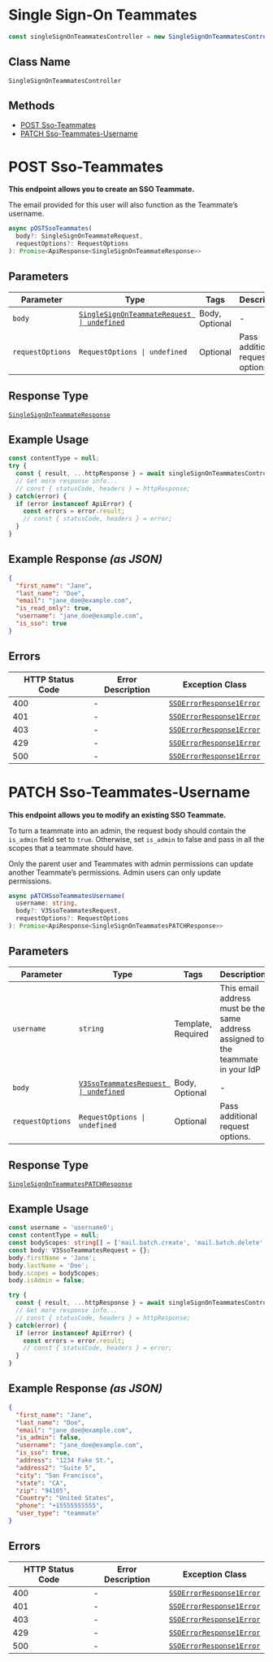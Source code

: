 # Single Sign-On Teammates

```ts
const singleSignOnTeammatesController = new SingleSignOnTeammatesController(client);
```

## Class Name

`SingleSignOnTeammatesController`

## Methods

* [POST Sso-Teammates](../../doc/controllers/single-sign-on-teammates.md#post-sso-teammates)
* [PATCH Sso-Teammates-Username](../../doc/controllers/single-sign-on-teammates.md#patch-sso-teammates-username)


# POST Sso-Teammates

**This endpoint allows you to create an SSO Teammate.**

The email provided for this user will also function as the Teammate’s username.

```ts
async pOSTSsoTeammates(
  body?: SingleSignOnTeammateRequest,
  requestOptions?: RequestOptions
): Promise<ApiResponse<SingleSignOnTeammateResponse>>
```

## Parameters

| Parameter | Type | Tags | Description |
|  --- | --- | --- | --- |
| `body` | [`SingleSignOnTeammateRequest \| undefined`](../../doc/models/single-sign-on-teammate-request.md) | Body, Optional | - |
| `requestOptions` | `RequestOptions \| undefined` | Optional | Pass additional request options. |

## Response Type

[`SingleSignOnTeammateResponse`](../../doc/models/single-sign-on-teammate-response.md)

## Example Usage

```ts
const contentType = null;
try {
  const { result, ...httpResponse } = await singleSignOnTeammatesController.pOSTSsoTeammates();
  // Get more response info...
  // const { statusCode, headers } = httpResponse;
} catch(error) {
  if (error instanceof ApiError) {
    const errors = error.result;
    // const { statusCode, headers } = error;
  }
}
```

## Example Response *(as JSON)*

```json
{
  "first_name": "Jane",
  "last_name": "Doe",
  "email": "jane_doe@example.com",
  "is_read_only": true,
  "username": "jane_doe@example.com",
  "is_sso": true
}
```

## Errors

| HTTP Status Code | Error Description | Exception Class |
|  --- | --- | --- |
| 400 | - | [`SSOErrorResponse1Error`](../../doc/models/sso-error-response-1-error.md) |
| 401 | - | [`SSOErrorResponse1Error`](../../doc/models/sso-error-response-1-error.md) |
| 403 | - | [`SSOErrorResponse1Error`](../../doc/models/sso-error-response-1-error.md) |
| 429 | - | [`SSOErrorResponse1Error`](../../doc/models/sso-error-response-1-error.md) |
| 500 | - | [`SSOErrorResponse1Error`](../../doc/models/sso-error-response-1-error.md) |


# PATCH Sso-Teammates-Username

**This endpoint allows you to modify an existing SSO Teammate.**

To turn a teammate into an admin, the request body should contain the `is_admin` field set to `true`. Otherwise, set `is_admin` to false and pass in all the scopes that a teammate should have.

Only the parent user and Teammates with admin permissions can update another Teammate’s permissions. Admin users can only update permissions.

```ts
async pATCHSsoTeammatesUsername(
  username: string,
  body?: V3SsoTeammatesRequest,
  requestOptions?: RequestOptions
): Promise<ApiResponse<SingleSignOnTeammatesPATCHResponse>>
```

## Parameters

| Parameter | Type | Tags | Description |
|  --- | --- | --- | --- |
| `username` | `string` | Template, Required | This email address must be the same address assigned to the teammate in your IdP |
| `body` | [`V3SsoTeammatesRequest \| undefined`](../../doc/models/v3-sso-teammates-request.md) | Body, Optional | - |
| `requestOptions` | `RequestOptions \| undefined` | Optional | Pass additional request options. |

## Response Type

[`SingleSignOnTeammatesPATCHResponse`](../../doc/models/single-sign-on-teammates-patch-response.md)

## Example Usage

```ts
const username = 'username0';
const contentType = null;
const bodyScopes: string[] = ['mail.batch.create', 'mail.batch.delete', 'mail.batch.read', 'mail.batch.update', 'mail.send'];
const body: V3SsoTeammatesRequest = {};
body.firstName = 'Jane';
body.lastName = 'Doe';
body.scopes = bodyScopes;
body.isAdmin = false;

try {
  const { result, ...httpResponse } = await singleSignOnTeammatesController.pATCHSsoTeammatesUsername(username, body);
  // Get more response info...
  // const { statusCode, headers } = httpResponse;
} catch(error) {
  if (error instanceof ApiError) {
    const errors = error.result;
    // const { statusCode, headers } = error;
  }
}
```

## Example Response *(as JSON)*

```json
{
  "first_name": "Jane",
  "last_name": "Doe",
  "email": "jane_doe@example.com",
  "is_admin": false,
  "username": "jane_doe@example.com",
  "is_sso": true,
  "address": "1234 Fake St.",
  "address2": "Suite 5",
  "city": "San Francisco",
  "state": "CA",
  "zip": "94105",
  "Country": "United States",
  "phone": "+15555555555",
  "user_type": "teammate"
}
```

## Errors

| HTTP Status Code | Error Description | Exception Class |
|  --- | --- | --- |
| 400 | - | [`SSOErrorResponse1Error`](../../doc/models/sso-error-response-1-error.md) |
| 401 | - | [`SSOErrorResponse1Error`](../../doc/models/sso-error-response-1-error.md) |
| 403 | - | [`SSOErrorResponse1Error`](../../doc/models/sso-error-response-1-error.md) |
| 429 | - | [`SSOErrorResponse1Error`](../../doc/models/sso-error-response-1-error.md) |
| 500 | - | [`SSOErrorResponse1Error`](../../doc/models/sso-error-response-1-error.md) |

